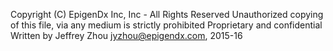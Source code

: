 Copyright (C) EpigenDx Inc, Inc - All Rights Reserved
Unauthorized copying of this file, via any medium is strictly prohibited
Proprietary and confidential
Written by Jeffrey Zhou <jyzhou@epigendx.com>, 2015-16